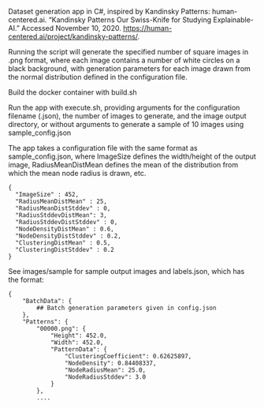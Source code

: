 Dataset generation app in C#, inspired by Kandinsky Patterns: human-centered.ai. “Kandinsky Patterns Our Swiss-Knife for Studying Explainable-AI.” Accessed November 10, 2020. https://human-centered.ai/project/kandinsky-patterns/.

Running the script will generate the specified number of square images in .png format, where each image contains a number of white circles on a black background, with generation parameters for each image drawn from the normal distribution defined in the configuration file.

Build the docker container with build.sh

Run the app with execute.sh, providing arguments for the configuration filename (.json), the number of images to generate, and the image output directory, or without arguments to generate a sample of 10 images using sample_config.json

The app takes a configuration file with the same format as sample_config.json, where ImageSize defines the width/height of the output image, RadiusMeanDistMean defines the mean of the distribution from which the mean node radius is drawn, etc.

```
{
  "ImageSize" : 452,
  "RadiusMeanDistMean" : 25,
  "RadiusMeanDistStddev" : 0,
  "RadiusStddevDistMean": 3,
  "RadiusStddevDistStddev" : 0,
  "NodeDensityDistMean" : 0.6,
  "NodeDensityDistStddev" : 0.2,
  "ClusteringDistMean" : 0.5,
  "ClusteringDistStddev" : 0.2
}
```

See images/sample for sample output images and labels.json, which has the format:

```
{
    "BatchData": {
        ## Batch generation parameters given in config.json
    },
    "Patterns": {
        "00000.png": {
            "Height": 452.0,
            "Width": 452.0,
            "PatternData": {
                "ClusteringCoefficient": 0.62625897,
                "NodeDensity": 0.84408337,
                "NodeRadiusMean": 25.0,
                "NodeRadiusStddev": 3.0
            }  
        },
        ....